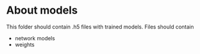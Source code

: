 # About models

This folder should contain .h5 files with trained models. Files should contain

* network models
* weights